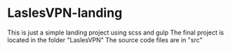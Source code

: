 # LaslesVPN-landing
This is just a simple landing project using scss and gulp
The final project is located in the folder "LaslesVPN"
The source code files are in "src" 
